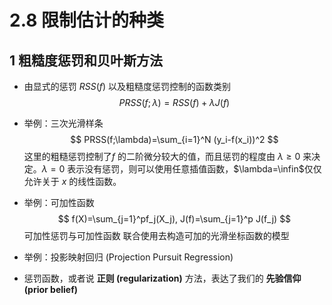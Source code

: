 # 2.8 限制估计的种类

## 1 粗糙度惩罚和贝叶斯方法

* 由显式的惩罚 $RSS(f)$ 以及粗糙度惩罚控制的函数类别
  $$
  PRSS(f;\lambda)=RSS(f)+\lambda J(f)
  $$
  

* 举例：三次光滑样条
  $$
  PRSS(f;\lambda)=\sum_{i=1}^N (y_i-f(x_i))^2
  $$
  这里的粗糙惩罚控制了$f$ 的二阶微分较大的值，而且惩罚的程度由 $\lambda \ge 0$ 来决定。$\lambda=0$ 表示没有惩罚，则可以使用任意插值函数，$\lambda=\infin$仅仅允许关于 $x$ 的线性函数。

* 举例：可加性函数
  $$
  f(X)=\sum_{j=1}^pf_j(X_j), J(f)=\sum_{j=1}^p J(f_j)
  $$
  可加性惩罚与可加性函数 联合使用去构造可加的光滑坐标函数的模型

* 举例：投影映射回归 (Projection Pursuit Regression)

  

* 惩罚函数，或者说 **正则 (regularization)** 方法，表达了我们的 **先验信仰 (prior belief)**

